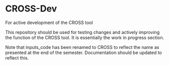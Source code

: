 # CROSS-Dev
For active development of the CROSS tool


This repository should be used for testing changes and actively improving the function of the CROSS tool.
It is essentially the work in progress section.

Note that inputs_code has been renamed to CROSS to reflect the name as presented at the end of the semester.
Documentation should be updated to reflect this.
